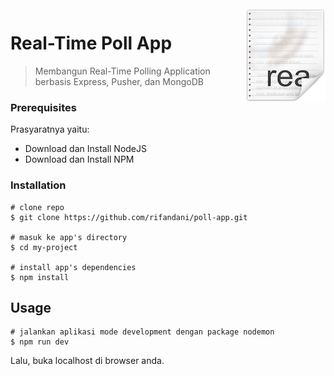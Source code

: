 <img src="icon.png" align="right" />

# Real-Time Poll App

> Membangun Real-Time Polling Application berbasis Express, Pusher, dan MongoDB

### Prerequisites

Prasyaratnya yaitu:

- Download dan Install NodeJS
- Download dan Install NPM

### Installation

```
# clone repo
$ git clone https://github.com/rifandani/poll-app.git

# masuk ke app's directory
$ cd my-project

# install app's dependencies
$ npm install
```

## Usage

```
# jalankan aplikasi mode development dengan package nodemon
$ npm run dev

```

Lalu, buka localhost di browser anda.
